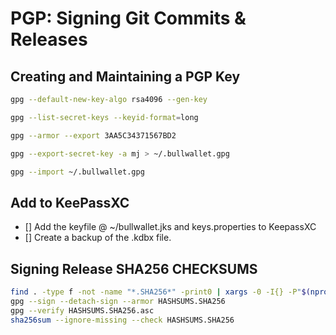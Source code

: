 # PGP: Signing Git Commits & Releases

## Creating and Maintaining a PGP Key

```bash
gpg --default-new-key-algo rsa4096 --gen-key

gpg --list-secret-keys --keyid-format=long

gpg --armor --export 3AA5C34371567BD2

gpg --export-secret-key -a mj > ~/.bullwallet.gpg

gpg --import ~/.bullwallet.gpg
```
## Add to KeePassXC

- [] Add the keyfile @ ~/bullwallet.jks and keys.properties to KeepassXC
- [] Create a backup of the .kdbx file.

## Signing Release SHA256 CHECKSUMS

```bash
find . -type f -not -name "*.SHA256*" -print0 | xargs -0 -I{} -P"$(nproc)" sha256sum -b "{}" >HASHSUMS.SHA256
gpg --sign --detach-sign --armor HASHSUMS.SHA256
gpg --verify HASHSUMS.SHA256.asc
sha256sum --ignore-missing --check HASHSUMS.SHA256
```